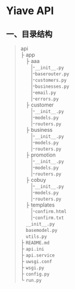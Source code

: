 # Yiave API## **一、目录结构** ##> api<br>> ├ app<br>> &emsp;├ aaa<br>> &emsp;&emsp;|-`__init__.py`<br>> &emsp;&emsp;|-`baserouter.py`<br>> &emsp;&emsp;|-`customers.py`<br>> &emsp;&emsp;|-`businesses.py`<br>> &emsp;&emsp;|-`email.py`<br>> &emsp;&emsp;|-`errors.py`<br>> &emsp;├ customer<br>> &emsp;&emsp;|-`__init__.py`<br>> &emsp;&emsp;|-`models.py`<br>> &emsp;&emsp;|-`routers.py`<br>> &emsp;├ business<br>> &emsp;&emsp;|-`__init__.py`<br>> &emsp;&emsp;|-`models.py`<br>> &emsp;&emsp;|-`routers.py`<br>> &emsp;├ promotion<br>> &emsp;&emsp;|-`__init__.py`<br>> &emsp;&emsp;|-`models.py`<br>> &emsp;&emsp;|-`routers.py`<br>> &emsp;├ cobuy<br>> &emsp;&emsp;|-`__init__.py`<br>> &emsp;&emsp;|-`models.py`<br>> &emsp;&emsp;|-`routers.py`<br>> &emsp;├ templates<br>> &emsp;&emsp;|-`confirm.html`<br>> &emsp;&emsp;|-`confirm.txt`<br>> &emsp;`__init__.py`<br>> &emsp;`basemodel.py`<br>> &emsp;`utils.py`<br>> ├ `README.md`<br>> ├ `api.ini`<br>> ├ `api.service`<br>> ├ `uwsgi.conf`<br>> ├ `wsgi.py`<br>> ├ `config.py`<br>> └ `run.py`<br>